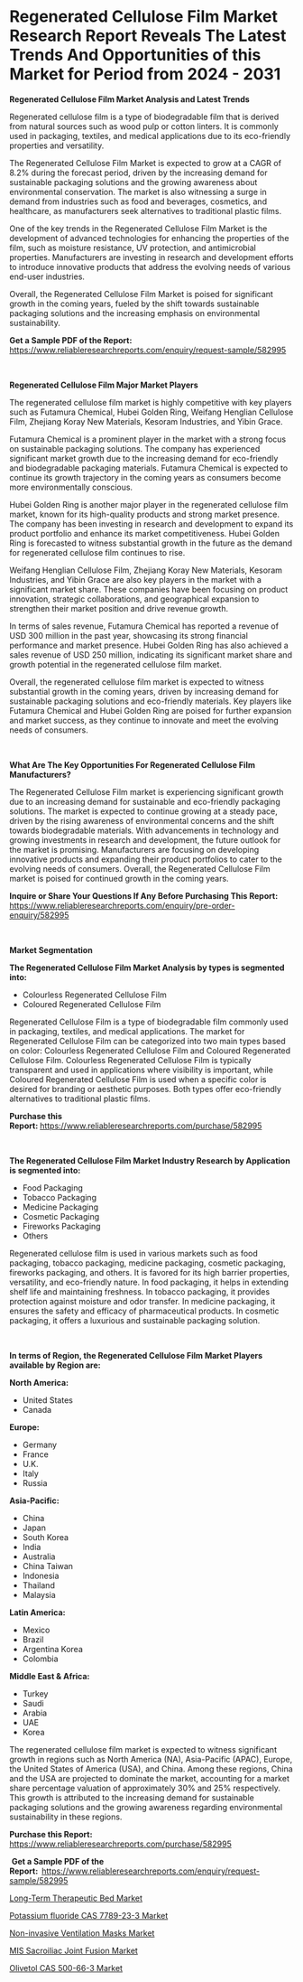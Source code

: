 <p><h1>Regenerated Cellulose Film Market Research Report Reveals The Latest Trends And Opportunities of this Market for Period from 2024 - 2031</h1></p><p><strong>Regenerated Cellulose Film Market Analysis and Latest Trends</strong></p>
<p><p>Regenerated cellulose film is a type of biodegradable film that is derived from natural sources such as wood pulp or cotton linters. It is commonly used in packaging, textiles, and medical applications due to its eco-friendly properties and versatility.</p><p>The Regenerated Cellulose Film Market is expected to grow at a CAGR of 8.2% during the forecast period, driven by the increasing demand for sustainable packaging solutions and the growing awareness about environmental conservation. The market is also witnessing a surge in demand from industries such as food and beverages, cosmetics, and healthcare, as manufacturers seek alternatives to traditional plastic films.</p><p>One of the key trends in the Regenerated Cellulose Film Market is the development of advanced technologies for enhancing the properties of the film, such as moisture resistance, UV protection, and antimicrobial properties. Manufacturers are investing in research and development efforts to introduce innovative products that address the evolving needs of various end-user industries.</p><p>Overall, the Regenerated Cellulose Film Market is poised for significant growth in the coming years, fueled by the shift towards sustainable packaging solutions and the increasing emphasis on environmental sustainability.</p></p>
<p><strong>Get a Sample PDF of the Report:&nbsp;</strong> <a href="https://www.reliableresearchreports.com/enquiry/request-sample/582995">https://www.reliableresearchreports.com/enquiry/request-sample/582995</a></p>
<p>&nbsp;</p>
<p><strong>Regenerated Cellulose Film Major Market Players</strong></p>
<p><p>The regenerated cellulose film market is highly competitive with key players such as Futamura Chemical, Hubei Golden Ring, Weifang Henglian Cellulose Film, Zhejiang Koray New Materials, Kesoram Industries, and Yibin Grace. </p><p>Futamura Chemical is a prominent player in the market with a strong focus on sustainable packaging solutions. The company has experienced significant market growth due to the increasing demand for eco-friendly and biodegradable packaging materials. Futamura Chemical is expected to continue its growth trajectory in the coming years as consumers become more environmentally conscious.</p><p>Hubei Golden Ring is another major player in the regenerated cellulose film market, known for its high-quality products and strong market presence. The company has been investing in research and development to expand its product portfolio and enhance its market competitiveness. Hubei Golden Ring is forecasted to witness substantial growth in the future as the demand for regenerated cellulose film continues to rise.</p><p>Weifang Henglian Cellulose Film, Zhejiang Koray New Materials, Kesoram Industries, and Yibin Grace are also key players in the market with a significant market share. These companies have been focusing on product innovation, strategic collaborations, and geographical expansion to strengthen their market position and drive revenue growth.</p><p>In terms of sales revenue, Futamura Chemical has reported a revenue of USD 300 million in the past year, showcasing its strong financial performance and market presence. Hubei Golden Ring has also achieved a sales revenue of USD 250 million, indicating its significant market share and growth potential in the regenerated cellulose film market.</p><p>Overall, the regenerated cellulose film market is expected to witness substantial growth in the coming years, driven by increasing demand for sustainable packaging solutions and eco-friendly materials. Key players like Futamura Chemical and Hubei Golden Ring are poised for further expansion and market success, as they continue to innovate and meet the evolving needs of consumers.</p></p>
<p>&nbsp;</p>
<p><strong>What Are The Key Opportunities For Regenerated Cellulose Film Manufacturers?</strong></p>
<p><p>The Regenerated Cellulose Film market is experiencing significant growth due to an increasing demand for sustainable and eco-friendly packaging solutions. The market is expected to continue growing at a steady pace, driven by the rising awareness of environmental concerns and the shift towards biodegradable materials. With advancements in technology and growing investments in research and development, the future outlook for the market is promising. Manufacturers are focusing on developing innovative products and expanding their product portfolios to cater to the evolving needs of consumers. Overall, the Regenerated Cellulose Film market is poised for continued growth in the coming years.</p></p>
<p><strong>Inquire or Share Your Questions If Any Before Purchasing This Report:</strong> <a href="https://www.reliableresearchreports.com/enquiry/pre-order-enquiry/582995">https://www.reliableresearchreports.com/enquiry/pre-order-enquiry/582995</a></p>
<p>&nbsp;</p>
<p><strong>Market Segmentation</strong></p>
<p><strong>The Regenerated Cellulose Film Market Analysis by types is segmented into:</strong></p>
<p><ul><li>Colourless Regenerated Cellulose Film</li><li>Coloured Regenerated Cellulose Film</li></ul></p>
<p><p>Regenerated Cellulose Film is a type of biodegradable film commonly used in packaging, textiles, and medical applications. The market for Regenerated Cellulose Film can be categorized into two main types based on color: Colourless Regenerated Cellulose Film and Coloured Regenerated Cellulose Film. Colourless Regenerated Cellulose Film is typically transparent and used in applications where visibility is important, while Coloured Regenerated Cellulose Film is used when a specific color is desired for branding or aesthetic purposes. Both types offer eco-friendly alternatives to traditional plastic films.</p></p>
<p><strong>Purchase this Report:&nbsp;</strong><a href="https://www.reliableresearchreports.com/purchase/582995">https://www.reliableresearchreports.com/purchase/582995</a></p>
<p>&nbsp;</p>
<p><strong>The Regenerated Cellulose Film Market Industry Research by Application is segmented into:</strong></p>
<p><ul><li>Food Packaging</li><li>Tobacco Packaging</li><li>Medicine Packaging</li><li>Cosmetic Packaging</li><li>Fireworks Packaging</li><li>Others</li></ul></p>
<p><p>Regenerated cellulose film is used in various markets such as food packaging, tobacco packaging, medicine packaging, cosmetic packaging, fireworks packaging, and others. It is favored for its high barrier properties, versatility, and eco-friendly nature. In food packaging, it helps in extending shelf life and maintaining freshness. In tobacco packaging, it provides protection against moisture and odor transfer. In medicine packaging, it ensures the safety and efficacy of pharmaceutical products. In cosmetic packaging, it offers a luxurious and sustainable packaging solution.</p></p>
<p>&nbsp;</p>
<p><strong>In terms of Region, the Regenerated Cellulose Film Market Players available by Region are:</strong></p>
<p>
    <p> <strong> North America: </strong>
        <ul>
            <li>United States</li>
            <li>Canada</li>
        </ul>
        </p> 
    <p> <strong> Europe: </strong>
        <ul>
            <li>Germany</li>
            <li>France</li>
            <li>U.K.</li>
            <li>Italy</li>
            <li>Russia</li>
        </ul>
        </p> 
    <p> <strong> Asia-Pacific: </strong>
        <ul>
            <li>China</li>
            <li>Japan</li>
            <li>South Korea</li>
            <li>India</li>
            <li>Australia</li>
            <li>China Taiwan</li>
            <li>Indonesia</li>
            <li>Thailand</li>
            <li>Malaysia</li>
        </ul>
        </p> 
    <p> <strong> Latin America: </strong>
        <ul>
            <li>Mexico</li>
            <li>Brazil</li>
            <li>Argentina Korea</li>
            <li>Colombia</li>
        </ul>
        </p> 
    <p> <strong> Middle East & Africa: </strong>
        <ul>
            <li>Turkey</li>
            <li>Saudi</li>
            <li>Arabia</li>
            <li>UAE</li>
            <li>Korea</li>
        </ul>
    </p>
    </p>
<p><p>The regenerated cellulose film market is expected to witness significant growth in regions such as North America (NA), Asia-Pacific (APAC), Europe, the United States of America (USA), and China. Among these regions, China and the USA are projected to dominate the market, accounting for a market share percentage valuation of approximately 30% and 25% respectively. This growth is attributed to the increasing demand for sustainable packaging solutions and the growing awareness regarding environmental sustainability in these regions.</p></p>
<p><strong>Purchase this Report: </strong><a href="https://www.reliableresearchreports.com/purchase/582995">https://www.reliableresearchreports.com/purchase/582995</a></p>
<p>&nbsp;<strong>Get a Sample PDF of the Report:&nbsp;&nbsp;</strong><a href="https://www.reliableresearchreports.com/enquiry/request-sample/582995">https://www.reliableresearchreports.com/enquiry/request-sample/582995</a></p>
<p><strong></strong></p>
<p><p><a href="https://medium.com/@meggieconn/long-term-therapeutic-bed-nbsp-market-focuses-on-market-share-size-and-projected-forecast-till-9f0388a9a9c0">Long-Term Therapeutic Bed Market</a></p><p><a href="https://github.com/peachesmcdowel1/Market-Research-Report-List-1/blob/main/potassium-fluoride-cas-7789-23-3-market.md">Potassium fluoride CAS 7789-23-3 Market</a></p><p><a href="https://medium.com/@meggieconn/non-invasive-ventilation-masks-market-competitive-analysis-market-trends-and-forecast-to-2031-84292d056cd7">Non-invasive Ventilation Masks Market</a></p><p><a href="https://medium.com/@meggieconn/mis-sacroiliac-joint-fusion-market-size-cagr-trends-2024-2030-5ce27d24641c">MIS Sacroiliac Joint Fusion Market</a></p><p><a href="https://github.com/redneck06/Market-Research-Report-List-2/blob/main/olivetol-cas-500-66-3-market.md">Olivetol CAS 500-66-3 Market</a></p></p>